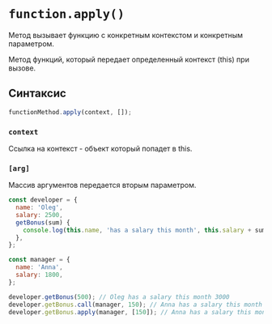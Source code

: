 # `function.apply()`

Метод вызывает функцию с конкретным контекстом и конкретным параметром.

Метод функций, который передает определенный контекст (this) при вызове.

## Синтаксис

```js
functionMethod.apply(context, []);
```

### `context`

Ссылка на контекст - объект который попадет в this.

### `[arg]`

Массив аргументов передается вторым параметром.

```js
const developer = {
  name: 'Oleg',
  salary: 2500,
  getBonus(sum) {
    console.log(this.name, 'has a salary this month', this.salary + sum);
  },
};

const manager = {
  name: 'Anna',
  salary: 1800,
};

developer.getBonus(500); // Oleg has a salary this month 3000
developer.getBonus.call(manager, 150); // Anna has a salary this month 1950
developer.getBonus.apply(manager, [150]); // Anna has a salary this month 1950
```
